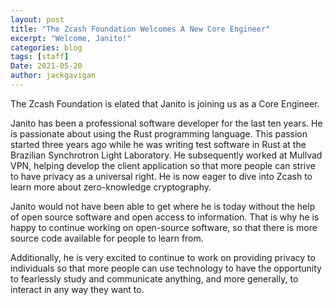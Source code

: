 ```yaml
---
layout: post
title: "The Zcash Foundation Welcomes A New Core Engineer"
excerpt: "Welcome, Janito!"
categories: blog
tags: [staff]
Date: 2021-05-20
author: jackgavigan
---
```


The Zcash Foundation is elated that Janito is joining us as a Core Engineer. 

Janito has been a professional software developer for the last ten years. He is passionate about using the Rust programming language. This passion started three years ago while he was writing test software in Rust at the Brazilian Synchrotron Light Laboratory. He subsequently worked at Mullvad VPN, helping develop the client application so that more people can strive to have privacy as a universal right. He is now eager to dive into Zcash to learn more about zero-knowledge cryptography.

Janito would not have been able to get where he is today without the help of open source software and open access to information. That is why he is happy to continue working on open-source software, so that there is more source code available for people to learn from.

Additionally, he is very excited to continue to work on providing privacy to individuals so that more people can use technology to have the opportunity to fearlessly study and communicate anything, and more generally, to interact in any way they want to.
